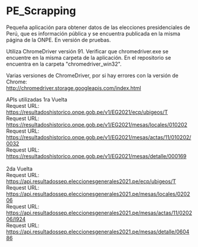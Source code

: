 # PE_Scrapping
Pequeña aplicación para obtener datos de las elecciones presidenciales de Perú, que es información pública y se encuentra publicada en la misma página de la ONPE.
En versión de pruebas.

Utiliza ChromeDriver versión 91. Verificar que chromedriver.exe se encuentre en la misma carpeta de la aplicación.
En el repositorio se encuentra en la carpeta "chromedriver_win32".

Varias versiones de ChromeDriver, por si hay errores con la versión de Chrome:<br />
http://chromedriver.storage.googleapis.com/index.html

APIs utilizadas
1ra Vuelta<br />
Request URL: https://resultadoshistorico.onpe.gob.pe/v1/EG2021/ecp/ubigeos/T<br />
Request URL: https://resultadoshistorico.onpe.gob.pe/v1/EG2021/mesas/locales/010202<br />
Request URL: https://resultadoshistorico.onpe.gob.pe/v1/EG2021/mesas/actas/11/010202/0032<br />
Request URL: https://resultadoshistorico.onpe.gob.pe/v1/EG2021/mesas/detalle/000169<br />
<br />
2da Vuelta<br />
Request URL: https://api.resultadossep.eleccionesgenerales2021.pe/ecp/ubigeos/T<br />
Request URL: https://api.resultadossep.eleccionesgenerales2021.pe/mesas/locales/020206<br />
Request URL: https://api.resultadossep.eleccionesgenerales2021.pe/mesas/actas/11/020206/I924<br />
Request URL: https://api.resultadossep.eleccionesgenerales2021.pe/mesas/detalle/060486<br />
